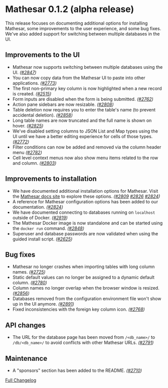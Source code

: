 # Mathesar 0.1.2 (alpha release)

This release focuses on documenting additional options for installing Mathesar, some improvements to the user experience, and some bug fixes. We've also added support for switching between multiple databases in the UI.

## Improvements to the UI

- Mathesar now supports switching between multiple databases using the UI. _([#2847](https://github.com/mathesar-foundation/mathesar/pull/2847))_
- You can now copy data from the Mathesar UI to paste into other applications. _([#2773](https://github.com/mathesar-foundation/mathesar/pull/2773))_
- The first non-primary key column is now highlighted when a new record is created. _([#2515](https://github.com/mathesar-foundation/mathesar/pull/2515))_
- Form inputs are disabled when the form is being submitted. _([#2762](https://github.com/mathesar-foundation/mathesar/pull/2762))_
- Action pane sidebars are now resizable. _([#2808](https://github.com/mathesar-foundation/mathesar/pull/2808))_
- Table deletion now requires you to enter the table's name (to prevent accidental deletion). _([#2858](https://github.com/mathesar-foundation/mathesar/pull/2858))_
- Long table names are now truncated and the full name is shown on hover. _([#2825](https://github.com/mathesar-foundation/mathesar/pull/2825))_
- We've disabled setting columns to JSON List and Map types using the UI until we have a better editing experience for cells of those types. _([#2772](https://github.com/mathesar-foundation/mathesar/pull/2772))_
- Filter conditions can now be added and removed via the column header menu _([#2782](https://github.com/mathesar-foundation/mathesar/pull/2782))_
- Cell level context menus now also show menu items related to the row and column. _([#2803](https://github.com/mathesar-foundation/mathesar/pull/2803))_

## Improvements to installation

- We have documented additional installation options for Mathesar. Visit the [Mathesar docs site](https://docs.mathesar.org/) to explore these options. _([#2809](https://github.com/mathesar-foundation/mathesar/pull/2809) [#2826](https://github.com/mathesar-foundation/mathesar/pull/2826) [#2824](https://github.com/mathesar-foundation/mathesar/pull/2824))_
- A reference for Mathesar configuration options has been added to our documentation. _([#2824](https://github.com/mathesar-foundation/mathesar/pull/2824))_
- We have documented connecting to databases running on `localhost` outside of Docker. _([#2819](https://github.com/mathesar-foundation/mathesar/pull/2819))_
- The Mathesar Docker image is now standalone and can be started using the `docker run` command. _([#2848](https://github.com/mathesar-foundation/mathesar/pull/2848))_
- Superuser and database passwords are now validated when using the guided install script. _([#2625](https://github.com/mathesar-foundation/mathesar/pull/2625))_

## Bug fixes

- Mathesar no longer crashes when importing tables with long column names. _([#2725](https://github.com/mathesar-foundation/mathesar/pull/2725))_
- Static default values can no longer be assigned to a dynamic default column. _([#2780](https://github.com/mathesar-foundation/mathesar/pull/2780))_
- Column names no longer overlap when the browser window is resized. _([#2856](https://github.com/mathesar-foundation/mathesar/pull/2856))_
- Databases removed from the configuration environment file won't show up in the UI anymore. _([#2891](https://github.com/mathesar-foundation/mathesar/pull/2891))_
- Fixed inconsistencies with the foreign key column icon. _([#2768](https://github.com/mathesar-foundation/mathesar/pull/2768))_

## API changes

- The URL for the database page has been moved from `/<db_name>/` to `/db/<db_name>/` to avoid conflicts with other Mathesar URLs. _([#2791](https://github.com/mathesar-foundation/mathesar/pull/2791))_

## Maintenance

- A "sponsors" section has been added to the README. _([#2710](https://github.com/mathesar-foundation/mathesar/pull/2710))_

[Full Changelog](https://github.com/centerofci/mathesar/compare/0.1.1...0.1.2)
